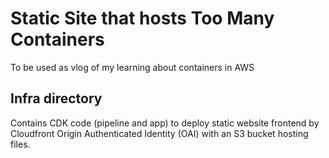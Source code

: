 # Static Site that hosts Too Many Containers
To be used as vlog of my learning about containers in AWS

## Infra directory
Contains CDK code (pipeline and app) to deploy static website frontend by Cloudfront Origin Authenticated Identity (OAI) with an S3 bucket hosting files.